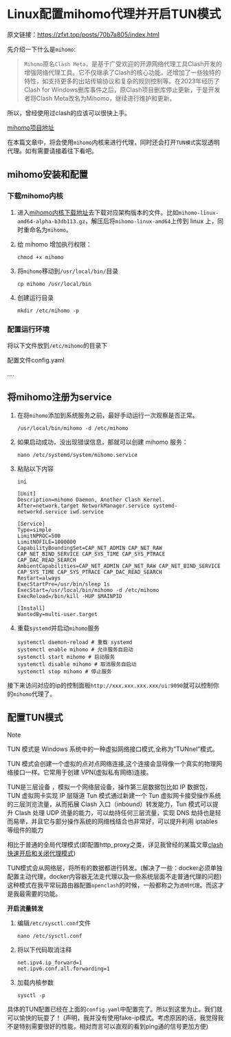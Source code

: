 # Linux配置mihomo代理并开启TUN模式

原文链接：https://zfxt.top/posts/70b7a805/index.html

先介绍一下什么是`mihomo`:

> `Mihomo`原名`Clash Meta`，是基于广受欢迎的开源网络代理工具Clash开发的增强网络代理工具。它不仅继承了Clash的核心功能，还增加了一些独特的特性，如支持更多的出站传输协议和复杂的规则控制等。在2023年经历了Clash for Windows删库事件之后，原Clash项目删库停止更新，于是开发者将Clash Meta改名为Mihomo，继续进行维护和更新。

所以，曾经使用过clash的应该可以很快上手。

[mihomo项目地址](https://github.com/MetaCubeX/mihomo)

在本篇文章中，将会使用`mihomo`内核来进行代理，同时还会打开`TUN模式`实现透明代理。如有需要请接着往下看吧。

## mihomo安装和配置

### 下载mihomo内核

1. 进入[mihomo内核下载地址](https://github.com/MetaCubeX/mihomo/releases)去下载对应架构版本的文件。比如`mihomo-linux-amd64-alpha-b3db113.gz`，解压后将`mihomo-linux-amd64`上传到 linux 上，同时重命名为`mihomo`。

2. 给 mihomo 增加执行权限：

   ```
   chmod +x mihomo
   ```

3. 将`mihomo`移动到`/usr/local/bin/`目录

   ```
   cp mihomo /usr/local/bin
   ```

4. 创建运行目录

   ```
   mkdir /etc/mihomo -p
   ```



### 配置运行环境

将以下文件放到`/etc/mihomo`的目录下

配置文件config.yaml

....



## 将mihomo注册为service

1. 在将`mihomo`添加到系统服务之前，最好手动运行一次观察是否正常。

   ```
   /usr/local/bin/mihomo -d /etc/mihomo
   ```

2. 如果启动成功，没出现错误信息，那就可以创建 mihomo 服务：

   ```
   nano /etc/systemd/system/mihomo.service
   ```

3. 粘贴以下内容

   ```
   ini
   
   [Unit]
   Description=mihomo Daemon, Another Clash Kernel.
   After=network.target NetworkManager.service systemd-networkd.service iwd.service
   
   [Service]
   Type=simple
   LimitNPROC=500
   LimitNOFILE=1000000
   CapabilityBoundingSet=CAP_NET_ADMIN CAP_NET_RAW CAP_NET_BIND_SERVICE CAP_SYS_TIME CAP_SYS_PTRACE CAP_DAC_READ_SEARCH
   AmbientCapabilities=CAP_NET_ADMIN CAP_NET_RAW CAP_NET_BIND_SERVICE CAP_SYS_TIME CAP_SYS_PTRACE CAP_DAC_READ_SEARCH
   Restart=always
   ExecStartPre=/usr/bin/sleep 1s
   ExecStart=/usr/local/bin/mihomo -d /etc/mihomo
   ExecReload=/bin/kill -HUP $MAINPID
   
   [Install]
   WantedBy=multi-user.target
   ```

4. 重载`systemd`并启动`mihomo`服务

   ```
   systemctl daemon-reload # 重载 systemd
   systemctl enable mihomo # 允许服务自启动
   systemctl start mihomo # 启动服务
   systemctl disable mihomo # 取消服务自启动
   systemctl stop mihomo # 停止服务
   ```

接下来访问对应的ip的控制面板`http://xxx.xxx.xxx.xxx/ui:9090`就可以控制你的`mihomo`代理了。



## 配置TUN模式

> [!note]
>
> TUN 模式是 Windows 系统中的一种虚拟网络接口模式,全称为”TUNnel”模式。
>
> TUN 模式会创建一个虚拟的点对点网络连接,这个连接会显得像一个真实的物理网络接口一样。它常用于创建 VPN(虚拟私有网络)连接。
>
> TUN是三层设备 ，模拟一个网络层设备，操作第三层数据包比如 IP 数据包，TUN 虚拟网卡实现 IP 层隧道
> Tun 模式通过新建一个 Tun 虚拟网卡接受操作系统的三层浏览流量，从而拓展 Clash 入口（inbound）转发能力，Tun 模式可以提升 Clash 处理 UDP 流量的能力，可以劫持任何三层流量，实现 DNS 劫持也是轻而易举，并且它与部分操作系统的网络栈结合也非常好，可以提升利用 iptables 等组件的能力

相比于普通的全局代理模式(即配置http_proxy之类，详见我曾经的某篇文章[clash快速开启和关闭代理模式](https://zfxt.top/posts/9ff5edc2/?highlight=clash))

TUN模式会从网络层，将所有的数据都进行转发。(解决了一些：docker必须单独配置主动代理，docker内容器无法走代理以及一些系统层面不走普通代理的问题) 这种模式在我平常玩路由器配置`openclash`的时候，一般都称之为`透明代理`。而这才是我最需要的功能。

**开启流量转发**

1. 编辑`/etc/sysctl.conf`文件

   ```
   nano /etc/sysctl.conf
   ```
   
2. 将以下代码取消注释

   ```
   net.ipv4.ip_forward=1
   net.ipv6.conf.all.forwarding=1
   ```
   
3. 加载内核参数

   ```
   sysctl -p
   ```

具体的TUN配置已经在上面的`config.yaml`中配置完了。所以到这里为止。我们就可以愉快的玩耍了！
(声明，我并没有使用fake-ip模式。考虑原因的话，我觉得我不是特别需要很好的性能，相对而言可以直观的看到ping通的信号更加方便)